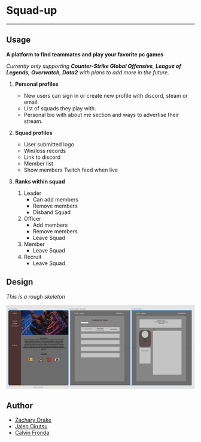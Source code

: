 # Squad-up
---

## Usage

 **A platform to find teammates and play your favorite pc games**
 
*Currently only supporting **Counter-Strike Global Offensive**, **League of Legends**, **Overwatch**, **Dota2** with plans to add more in the future.*

1. **Personal profiles** 
    * New users can sign in or create new profile with discord, steam or email.
    * List of squads they play with.
    * Personal bio with about me section and ways to advertise their stream.

2. **Squad profiles**
    * User submitted logo
    * Win/loss records
    * Link to discord
    * Member list
    * Show members Twitch feed when live
    
3. **Ranks within squad**
    1. Leader
        * Can add members
        * Remove members
        * Disband Squad
    2. Officer
        * Add members
        * Remove members
        * Leave Squad
    3. Member
        * Leave Squad
    4. Recruit
        * Leave Squad

  
  ## Design
  
  *This is a rough skeleton*
 
 ![design](design.png)
 
 ## Author 
  
  * [Zachary Drake](github.com/ZachDrake)
  * [Jalen Okutsu](github.com/jokatsu)
  * [Calvin Fronda](github.com/calvinfronda)
